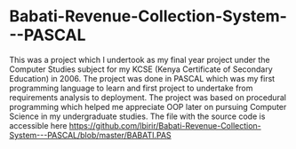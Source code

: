 # Babati-Revenue-Collection-System---PASCAL
This was a project which I undertook as my final year project under the Computer Studies subject for my KCSE (Kenya Certificate of Secondary Education) in 2006. The project was done in PASCAL which was my first programming language to learn and first project to undertake from requirements analysis to deployment. The project was based on procedural programming which helped me appreciate OOP later on pursuing Computer Science in my undergraduate studies.
The file with the source code is accessible here https://github.com/lbirir/Babati-Revenue-Collection-System---PASCAL/blob/master/BABATI.PAS
